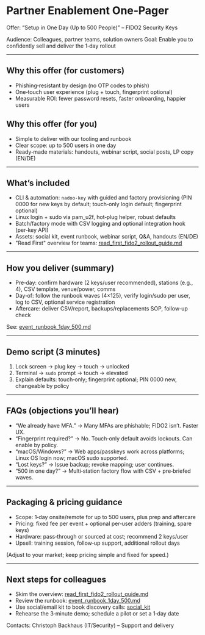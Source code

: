 # Partner Enablement One‑Pager
Offer: “Setup in One Day (Up to 500 People)” – FIDO2 Security Keys

Audience: Colleagues, partner teams, solution owners
Goal: Enable you to confidently sell and deliver the 1‑day rollout

---

## Why this offer (for customers)
- Phishing‑resistant by design (no OTP codes to phish)
- One‑touch user experience (plug + touch, fingerprint optional)
- Measurable ROI: fewer password resets, faster onboarding, happier users

## Why this offer (for you)
- Simple to deliver with our tooling and runbook
- Clear scope: up to 500 users in one day
- Ready‑made materials: handouts, webinar script, social posts, LP copy (EN/DE)

---

## What’s included
- CLI & automation: `nadoo-key` with guided and factory provisioning (PIN 0000 for new keys by default; touch‑only login default; fingerprint optional)
- Linux login + sudo via pam_u2f, hot‑plug helper, robust defaults
- Batch/factory mode with CSV logging and optional integration hook (per‑key API)
- Assets: social kit, event runbook, webinar script, Q&A, handouts (EN/DE)
- "Read First" overview for teams: [read_first_fido2_rollout_guide.md](./read_first_fido2_rollout_guide.md)

---

## How you deliver (summary)
- Pre‑day: confirm hardware (2 keys/user recommended), stations (e.g., 4), CSV template, venue/power, comms
- Day‑of: follow the runbook waves (4×125), verify login/sudo per user, log to CSV, optional service registration
- Aftercare: deliver CSV/report, backups/replacements SOP, follow‑up check

See: [event_runbook_1day_500.md](../marketing/social_kit/event_runbook_1day_500.md)

---

## Demo script (3 minutes)
1) Lock screen → plug key → touch → unlocked
2) Terminal → `sudo` prompt → touch → elevated
3) Explain defaults: touch‑only; fingerprint optional; PIN 0000 new, changeable by policy

---

## FAQs (objections you’ll hear)
- “We already have MFA.” → Many MFAs are phishable; FIDO2 isn’t. Faster UX.
- “Fingerprint required?” → No. Touch‑only default avoids lockouts. Can enable by policy.
- “macOS/Windows?” → Web apps/passkeys work across platforms; Linux OS login now; macOS sudo supported.
- “Lost keys?” → Issue backup; revoke mapping; user continues.
- “500 in one day?” → Multi‑station factory flow with CSV + pre‑briefed waves.

---

## Packaging & pricing guidance
- Scope: 1‑day onsite/remote for up to 500 users, plus prep and aftercare
- Pricing: fixed fee per event + optional per‑user adders (training, spare keys)
- Hardware: pass‑through or sourced at cost; recommend 2 keys/user
- Upsell: training session, follow‑up support, additional rollout days

(Adjust to your market; keep pricing simple and fixed for speed.)

---

## Next steps for colleagues
 - Skim the overview: [read_first_fido2_rollout_guide.md](./read_first_fido2_rollout_guide.md)
 - Review the runbook: [event_runbook_1day_500.md](../marketing/social_kit/event_runbook_1day_500.md)
 - Use social/email kit to book discovery calls: [social_kit](../marketing/social_kit/)
- Rehearse the 3‑minute demo; schedule a pilot or set a 1‑day date

Contacts: Christoph Backhaus (IT/Security) – Support and delivery
